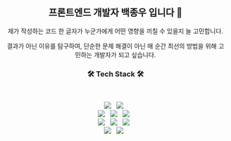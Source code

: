 <h2 align="center">
  프론트엔드 개발자 백종우 입니다 👤
</h2>

<p align="center">
  제가 작성하는 코드 한 글자가 누군가에게 어떤 영향을 끼칠 수 있을지 늘 고민합니다.
  <br />
</p>

<p align="center">
  결과가 아닌 이유를 탐구하여, 단순한 문제 해결이 아닌 매 순간 최선의 방법을 위해 고민하는 개발자가 되고 싶습니다.
</p>



<h3 align="center"><b>🛠 Tech Stack 🛠</b></h3>
</br>
<p align="center">
  <img src="https://img.shields.io/badge/HTML5-E34F26?style=flat-square&logo=HTML5&logoColor=white"/></a> &nbsp
  <img src="https://img.shields.io/badge/CSS3-1572B6?style=flat-square&logo=CSS3&logoColor=white"/></a> &nbsp
  <br />
  <img src="https://img.shields.io/badge/JavaScript-F7DF1E?style=flat-square&logo=JavaScript&logoColor=white"/></a> &nbsp
  <img src="https://img.shields.io/badge/React-61DAFB?style=flat-square&logo=React&logoColor=white"/></a> &nbsp
  <img src="https://img.shields.io/badge/reactquery-FF4154?style=flat-square&logo=reactquery&logoColor=white"/></a> &nbsp
  <br />
  <img src="https://img.shields.io/badge/Node.js-339933?style=flat-square&logo=Node.js&logoColor=white"/></a> &nbsp
  <img src="https://img.shields.io/badge/MongoDB-47A248?style=flat-square&logo=MongoDB&logoColor=white"/></a> &nbsp
  <img src="https://img.shields.io/badge/Socket I.O-010101?style=flat-square&logo=socketdotio&logoColor=white"/></a> &nbsp
  <br />
  <img src="https://img.shields.io/badge/Netlify-00C7B7?style=flat-square&logo=netlify&logoColor=white"/></a> &nbsp 
  <img src="https://img.shields.io/badge/Amazon AWS-232F3E?style=flat-square&logo=Amazon%20AWS&logoColor=white"/></a> &nbsp 
</p>
